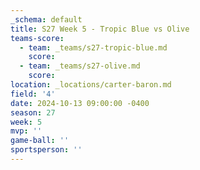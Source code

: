 ```yaml
---
_schema: default
title: S27 Week 5 - Tropic Blue vs Olive
teams-score:
  - team: _teams/s27-tropic-blue.md
    score:
  - team: _teams/s27-olive.md
    score:
location: _locations/carter-baron.md
field: '4'
date: 2024-10-13 09:00:00 -0400
season: 27
week: 5
mvp: ''
game-ball: ''
sportsperson: ''
---
```

